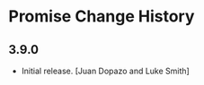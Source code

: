 Promise Change History
======================

3.9.0
-----

* Initial release. [Juan Dopazo and Luke Smith]
